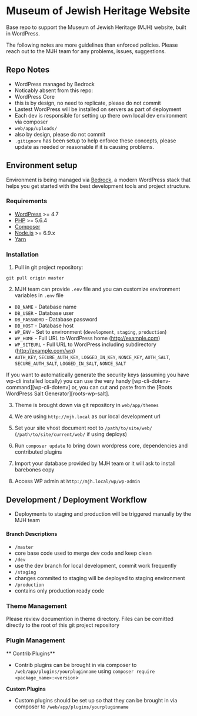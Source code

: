 # Museum of Jewish Heritage Website

Base repo to support the Museum of Jewish Heritage (MJH) website, built in WordPress.

The following notes are more guidelines than enforced policies. Please reach out to the MJH team for any problems, issues, suggestions.

## Repo Notes

- WordPress managed by Bedrock 
- Noticably absent from this repo:
- WordPress Core
- this is by design, no need to replicate, please do not commit
- Lastest WordPress will be installed on servers as part of deployment
- Each dev is responsible for setting up there own local dev environment via composer
- `web/app/uploads/`
- also by design, please do not commit
- `.gitignore` has been setup to help enforce these concepts, please update as needed or reasonable if it is causing problems.

## Environment setup

Environment is being managed via [Bedrock](https://roots.io/bedrock/),  a modern WordPress stack that helps you get started with the best development tools and project structure.

### Requirements
* [WordPress](https://wordpress.org/) >= 4.7
* [PHP](http://php.net/manual/en/install.php) >= 5.6.4
* [Composer](https://getcomposer.org/download/)
* [Node.js](http://nodejs.org/) >= 6.9.x
* [Yarn](https://yarnpkg.com/en/docs/install)

### Installation

1. Pull in git project repository:

`git pull origin master`

2. MJH team can provide `.env` file and you can customize environment variables in `.env`  file
* `DB_NAME` - Database name
* `DB_USER` - Database user
* `DB_PASSWORD` - Database password
* `DB_HOST` - Database host
* `WP_ENV` - Set to environment (`development`, `staging`, `production`)
* `WP_HOME` - Full URL to WordPress home (http://example.com)
* `WP_SITEURL` - Full URL to WordPress including subdirectory (http://example.com/wp)
* `AUTH_KEY`, `SECURE_AUTH_KEY`, `LOGGED_IN_KEY`, `NONCE_KEY`, `AUTH_SALT`, `SECURE_AUTH_SALT`, `LOGGED_IN_SALT`, `NONCE_SALT`

If you want to automatically generate the security keys (assuming you have wp-cli installed locally) you can use the very handy [wp-cli-dotenv-command][wp-cli-dotenv] or, you can cut and paste from the [Roots WordPress Salt Generator][roots-wp-salt].

3. Theme is brought down via git repository in `web/app/themes`

4. We are using `http://mjh.local` as our local development url

5. Set your site vhost document root to `/path/to/site/web/` (`/path/to/site/current/web/` if using deploys)

6. Run `composer update` to bring down wordpress core, dependencies and contributed plugins

7. Import your database provided by MJH team or it will ask to install barebones copy

8. Access WP admin at `http://mjh.local/wp/wp-admin`


## Development / Deployment Workflow

* Deployments to staging and production will be triggered manually by the MJH team

#### Branch Descriptions
* `/master`
* core base code used to merge dev code and keep clean
* `/dev`
* use the dev branch for local development, commit work frequently
* `/staging` 
* changes commited to staging will be deployed to staging environment
* `/production` 
* contains only production ready code

### Theme Management

Please review documention in theme directory.
Files can be comitted directly to the root of this git project repository

### Plugin Management

**  Contrib Plugins**

- Contrib plugins can be brought in via composer to `/web/app/plugins/yourpluginname` using `composer require <package_name>:<version`> 


**Custom Plugins**

- Custom plugins should be set up so that they can be brought in via composer to `/web/app/plugins/yourpluginname`
